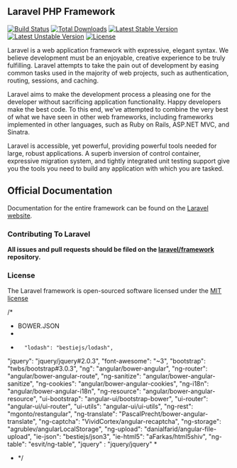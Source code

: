 ## Laravel PHP Framework

[![Build Status](https://travis-ci.org/laravel/framework.svg)](https://travis-ci.org/laravel/framework)
[![Total Downloads](https://poser.pugx.org/laravel/framework/downloads.svg)](https://packagist.org/packages/laravel/framework)
[![Latest Stable Version](https://poser.pugx.org/laravel/framework/v/stable.svg)](https://packagist.org/packages/laravel/framework)
[![Latest Unstable Version](https://poser.pugx.org/laravel/framework/v/unstable.svg)](https://packagist.org/packages/laravel/framework)
[![License](https://poser.pugx.org/laravel/framework/license.svg)](https://packagist.org/packages/laravel/framework)

Laravel is a web application framework with expressive, elegant syntax. We believe development must be an enjoyable, creative experience to be truly fulfilling. Laravel attempts to take the pain out of development by easing common tasks used in the majority of web projects, such as authentication, routing, sessions, and caching.

Laravel aims to make the development process a pleasing one for the developer without sacrificing application functionality. Happy developers make the best code. To this end, we've attempted to combine the very best of what we have seen in other web frameworks, including frameworks implemented in other languages, such as Ruby on Rails, ASP.NET MVC, and Sinatra.

Laravel is accessible, yet powerful, providing powerful tools needed for large, robust applications. A superb inversion of control container, expressive migration system, and tightly integrated unit testing support give you the tools you need to build any application with which you are tasked.

## Official Documentation

Documentation for the entire framework can be found on the [Laravel website](http://laravel.com/docs).

### Contributing To Laravel

**All issues and pull requests should be filed on the [laravel/framework](http://github.com/laravel/framework) repository.**

### License

The Laravel framework is open-sourced software licensed under the [MIT license](http://opensource.org/licenses/MIT)




/*
* BOWER.JSON
*
* 		"lodash": "bestiejs/lodash",
 "jquery": "jquery/jquery#2.0.3",
 "font-awesome": "~3",
 "bootstrap": "twbs/bootstrap#3.0.3",
 "ng": "angular/bower-angular",
 "ng-router": "angular/bower-angular-route",
 "ng-sanitize": "angular/bower-angular-sanitize",
 "ng-cookies": "angular/bower-angular-cookies",
 "ng-i18n": "angular/bower-angular-i18n",
 "ng-resource": "angular/bower-angular-resource",
 "ui-bootstrap": "angular-ui/bootstrap-bower",
 "ui-router": "angular-ui/ui-router",
 "ui-utils": "angular-ui/ui-utils",
 "ng-rest": "mgonto/restangular",
 "ng-translate": "PascalPrecht/bower-angular-translate",
 "ng-captcha": "VividCortex/angular-recaptcha",
 "ng-storage": "agrublev/angularLocalStorage",
 "ng-upload": "danialfarid/angular-file-upload",
 "ie-json": "bestiejs/json3",
 "ie-html5": "aFarkas/html5shiv",
 "ng-table": "esvit/ng-table",
 "jquery" : "jquery/jquery"
*
* */
